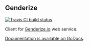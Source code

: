 ## Genderize

[![Travis CI build status](https://img.shields.io/travis/SteelPangolin/go-genderize.svg?style=flat)](https://travis-ci.org/SteelPangolin/go-genderize)

Client for [Genderize.io](https://genderize.io/) web service.

[Documentation is available on GoDocs](https://godoc.org/github.com/SteelPangolin/go-genderize).

